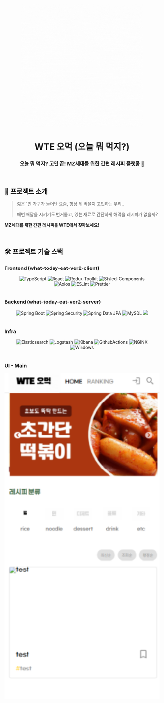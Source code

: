 <p align="middle" >
  <img width="400px" src="https://raw.githubusercontent.com/jinwoo1004/what-today-eat-ver2-client/master/src/assets/logos/logo_move.gif" />
</p>
<h1 align="middle">WTE 오먹 (오늘 뭐 먹지?)</h1>
<h3 align="middle">오늘 뭐 먹지? 고민 끝! MZ세대를 위한 간편 레시피 플랫폼 🥳</h3>

<br/>


## 📑 프로젝트 소개
> 젊은 1인 가구가 늘어난 요즘, 항상 뭐 먹을지 고민하는 우리..
>
> 매번 배달을 시키기도 번거롭고, 있는 재료로 간단하게 해먹을 레시피가 없을까?

**MZ세대를 위한 간편 레시피를 WTE에서 찾아보세요!**

<br/>

## 🛠️ 프로젝트 기술 스택
### Frontend (what-today-eat-ver2-client)
<div width="80%" align="center">
 <img alt="TypeScript" src="https://img.shields.io/badge/TypeScript-2F74C0.svg?&style=for-the-badge&logo=TypeScript&logoColor=white"/>
 <img alt="React" src="https://img.shields.io/badge/React-2A2C2E.svg?&style=for-the-badge&logo=React&logoColor=61DBFB"/>
 <img alt="Redux-Toolkit" src="https://img.shields.io/badge/Redux&#x2012;Toolkit-7649BB.svg?&style=for-the-badge&logo=Redux&logoColor=white"/>
 <img alt="Styled-Components" src="https://img.shields.io/badge/Styled&#x2012;Components-E37E86.svg?&style=for-the-badge&logo=Styled-Components&logoColor=white"/>
 <br/>
 <img alt="Axios" src="https://img.shields.io/badge/Axios-5630C8.svg?&style=for-the-badge&logo=Axios&logoColor=white"/>
 <img alt="ESLint" src="https://img.shields.io/badge/ESLint-4B32C3.svg?&style=for-the-badge&logo=ESLint&logoColor=white"/>
 <img alt="Prettier" src="https://img.shields.io/badge/Prettier-1A2B34.svg?&style=for-the-badge&logo=Prettier&logoColor=F7B93E"/>
</div>

<br/>

### Backend (what-today-eat-ver2-server)
<div width="80%" align="center">
 <img alt="Spring Boot" src="https://img.shields.io/badge/Spring%20Boot-6DB33F.svg?&style=for-the-badge&logo=Spring-Boot&logoColor=white"/>
 <img alt="Spring Security" src="https://img.shields.io/badge/Spring%20Security-6DB33F.svg?&style=for-the-badge&logo=Spring&logoColor=white"/>
 <img alt="Spring Data JPA" src="https://img.shields.io/badge/Spring%20Data%20JPA-6DB33F.svg?&style=for-the-badge&logo=Spring&logoColor=white"/>
 <img alt="MySQL" src="https://img.shields.io/badge/MySQL-4479A1.svg?&style=for-the-badge&logo=MySQL&logoColor=white"/>
 <img src="https://img.shields.io/badge/gradle-02303A?style=for-the-badge&logo=gradle&logoColor=white">
</div>

<br/>

### Infra
<div width="80%" align="center">
 <img alt="Elasticsearch" src="https://img.shields.io/badge/Elastic search-005571.svg?&style=for-the-badge&logo=Elasticsearch&logoColor=white"/>
 <img alt="Logstash" src="https://img.shields.io/badge/Logstash-005571.svg?&style=for-the-badge&logo=Logstash&logoColor=white"/>
 <img alt="Kibana" src="https://img.shields.io/badge/Kibana-005571.svg?&style=for-the-badge&logo=Kibana&logoColor=white"/>
 <img alt="GithubActions" src="https://img.shields.io/badge/Github Actions-2088FF.svg?&style=for-the-badge&logo=GithubActions&logoColor=white"/>
 <img alt="NGINX" src="https://img.shields.io/badge/NGINX-009639.svg?&style=for-the-badge&logo=NGINX&logoColor=white"/>
 <img alt="Windows" src="https://img.shields.io/badge/Windows-0078D6.svg?&style=for-the-badge&logo=Windows&logoColor=white"/>
</div>

<br/>

### UI - Main
<img src="https://raw.githubusercontent.com/jinwoo1004/what-today-eat-ver2-client/master/public/app-main.png" width="600" />
